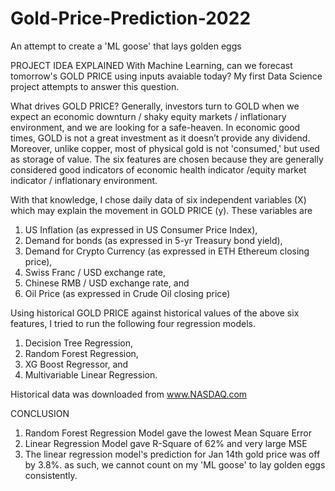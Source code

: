 # Gold-Price-Prediction-2022
An attempt to create a 'ML goose' that lays golden eggs 

PROJECT IDEA EXPLAINED
With Machine Learning, can we forecast tomorrow's GOLD PRICE using inputs avaiable today? My first Data Science project attempts to answer this question.

What drives GOLD PRICE?
Generally, investors turn to GOLD when we expect an economic downturn / shaky equity markets / inflationary environment, 
and we are looking for a safe-heaven. In economic good times, GOLD is not a great investment as it doesn’t provide any dividend. Moreover, 
unlike copper, most of physical gold is not 'consumed,' but used as storage of value. 
The six features are chosen because they are generally considered good indicators of economic health indicator /equity market indicator / inflationary environment.

With that knowledge, I chose daily data of six independent variables (X) which may explain the movement in GOLD PRICE (y).
These variables are
1) US Inflation (as expressed in US Consumer Price Index),
2) Demand for bonds (as expressed in 5-yr Treasury bond yield),
3) Demand for Crypto Currency (as expressed in ETH Ethereum closing price),
4) Swiss Franc / USD exchange rate,
5) Chinese RMB / USD exchange rate, and
6) Oil Price (as expressed in Crude Oil closing price)

Using historical GOLD PRICE against historical values of the above six features, I tried to run the following four regression models.

1) Decision Tree Regression,
2) Random Forest Regression,
3) XG Boost Regressor, and
4) Multivariable Linear Regression.

Historical data was downloaded from www.NASDAQ.com

CONCLUSION
1) Random Forest Regression Model gave the lowest Mean Square Error
2) Linear Regression Model gave R-Square of 62% and very large MSE
3) The linear regression model's prediction for Jan 14th gold price was off by 3.8%.
as such, we cannot count on my 'ML goose' to lay golden eggs consistently.
